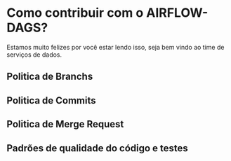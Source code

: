 # Como contribuir com o AIRFLOW-DAGS?

Estamos muito felizes por você estar lendo isso, seja bem vindo ao time de serviços de dados.

## Politica de Branchs

## Politica de Commits

## Politica de Merge Request

## Padrões de qualidade do código e testes

